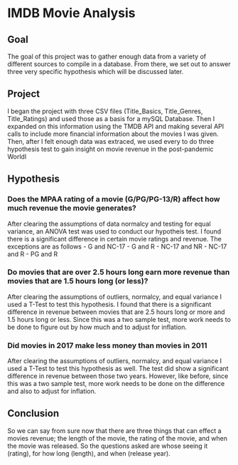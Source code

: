 # IMDB Movie Analysis
## Goal
The goal of this project was to gather enough data from a variety of different sources to compile in a database. From there, we set out to answer three very specific hypothesis which will be discussed later.
## Project
I began the project with three CSV files (Title_Basics, Title_Genres, Title_Ratings) and used those as a basis for a mySQL Database. Then I expanded on this information using the TMDB API and making several API calls to include more financial information about the movies I was given. Then, after I felt enough data was extraced, we used every to do three hypothesis test to gain insight on movie revenue in the post-pandemic Worldl
## Hypothesis
### Does the MPAA rating of a movie (G/PG/PG-13/R) affect how much revenue the movie generates?
After clearing the assumptions of data normalcy and testing for equal variance, an ANOVA test was used to conduct our hypotheis test. I found there is a significant difference in certain movie ratings and revenue. The exceptions are as follows
     - G and NC-17
     - G and R
     - NC-17 and NR
     - NC-17 and R
     - PG and R
### Do movies that are over 2.5 hours long earn more revenue than movies that are 1.5 hours long (or less)?
After clearing the assumptions of outliers, normalcy, and equal variance I used a T-Test to test this hypothesis. I found that there is a significant difference in revenue between movies that are 2.5 hours long or more and 1.5 hours long or less. Since this was a two sample test, more work needs to be done to figure out by how much and to adjust for inflation.
### Did movies in 2017 make less money than movies in 2011
After clearing the assumptions of outliers, normalcy, and equal variance I used a T-Test to test this hypothesis as well. The test did show a significant difference in revenue between those two years. However, like before, since this was a two sample test, more work needs to be done on the difference and also to adjust for inflation.
## Conclusion
So we can say from sure now that there are three things that can effect a movies revenue; the length of the movie, the rating of the movie, and when the movie was released. So the questions asked are whose seeing it (rating), for how long (length), and when (release year). 
